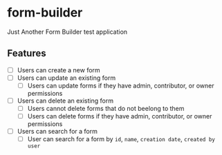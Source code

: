 # form-builder

Just Another Form Builder test application

## Features

- [ ] Users can create a new form
- [ ] Users can update an existing form
   - [ ] Users can update forms if they have admin, contributor, or owner permissions
- [ ] Users can delete an existing form
   - [ ] Users cannot delete forms that do not beelong to them
   - [ ] Users can delete forms if they have admin, contributor, or owner permissions
- [ ] Users can search for a form
  -  [ ] User can search for a form by `id`, `name`, `creation date`, `created by user`
